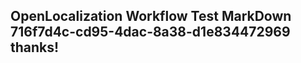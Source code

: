 <properties
ms.topic="hero-topic"
ms.test1="hero-topic"
ms.test2="test"/>

## OpenLocalization Workflow Test MarkDown 716f7d4c-cd95-4dac-8a38-d1e834472969 thanks!
